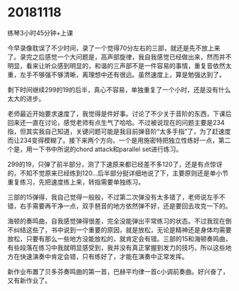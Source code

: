 # 20181118

练琴3小时45分钟+上课

今早录像耽误了不少时间，录了一个觉得70分左右的三部，就还是先不放上来了。录完之后感觉一个大问题是，高声部旋律，我自我感觉已经做出来，然而并不明显，看来让听众感到明显的，和谐的三声部不是一件容易的事情，重复音依然太重，左手不够强不够清晰，离理想中还有很远。虽然速度上，算是勉强达到了。

剩下时间继续299的19的后半，真心不容易，单独重复了一个小时，还是没有什么太大的进步。

老师最近开始要求速度了，我觉得是件好事。讨论了不少关于音阶的东西，下课后回来还一直在讨论，感觉老师有点生气了哈哈。不过被说现在的问题主要是234指，但其实我自己知道，关键问题可能是我目前弹音阶“太多手指”了，为了赶速度而让234变得模糊了。接下来两个方向，一个是用施密特把独立性练好一点，第二个是，用一下书中所说的chord attack和parallel set进行练习。

299的19，只弹了前半部分，测了下速原来都已经差不多120了，还是有点惊讶的，不知不觉原来已经练到120...后半部分挺详细地说了下，主要原则还是单小节重复练习，先把速度练上来，转指需要单独练习。

三部的15弹得，我自己觉得一般般，不过第二次弹没有太多错了，老师说左手不错，右手需要再干净一点，双手琶音的地方依然弹不好，还是要回去攻克一下的。

海顿的奏鸣曲，自我感觉弹得很差，完全没能弹出平常练习的状态。不过我现在倒不纠结这些了，书中说到一个重要的原因，就是放松，无论是精神还是身体均需要放松，只要有那么一些地方没能放松的，就肯定会有错。三部的15和海顿奏鸣曲，有些段落在练习中我就明显感受到，我并没有真正掌握到发力的技巧，所以这些地方在快速演奏中肯定会错，只有练好了，才能在演奏中正常发挥。

新作业布置了贝多芬奏鸣曲的第一首，巴赫平均律一首c小调前奏曲。好兴奋了，又有新作业了。
